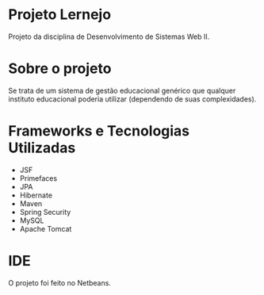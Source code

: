 # Projeto Lernejo
Projeto da disciplina de Desenvolvimento de Sistemas Web II.
# Sobre o projeto
Se trata de um sistema de gestão educacional genérico que qualquer instituto educacional poderia utilizar (dependendo de suas complexidades).
# Frameworks e Tecnologias Utilizadas
* JSF
* Primefaces
* JPA
* Hibernate
* Maven
* Spring Security
* MySQL
* Apache Tomcat
# IDE
O projeto foi feito no Netbeans.
